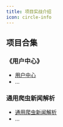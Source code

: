 ```yaml
---
title: 项目实战介绍
icon: circle-info
---
```





## 项目合集

### 《用户中心》

- [用户中心](./user-center.md)
- ...

### 通用爬虫新闻解析

- [通用爬虫新闻解析]()
- ...



